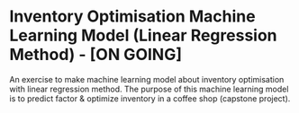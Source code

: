 # Inventory Optimisation Machine Learning Model (Linear Regression Method) - [ON GOING]
An exercise to make machine learning model about inventory optimisation with linear regression method.
The purpose of this machine learning model is to predict factor & optimize inventory in a coffee shop (capstone project).
